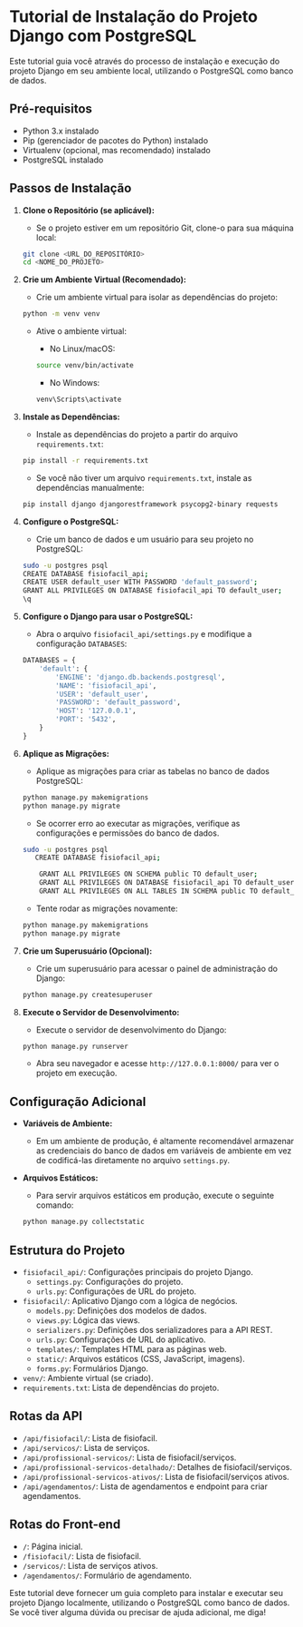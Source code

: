 # Tutorial de Instalação do Projeto Django com PostgreSQL

Este tutorial guia você através do processo de instalação e execução do projeto Django em seu ambiente local, utilizando o PostgreSQL como banco de dados.

## Pré-requisitos

* Python 3.x instalado
* Pip (gerenciador de pacotes do Python) instalado
* Virtualenv (opcional, mas recomendado) instalado
* PostgreSQL instalado

## Passos de Instalação

1.  **Clone o Repositório (se aplicável):**

    * Se o projeto estiver em um repositório Git, clone-o para sua máquina local:

    ```bash
    git clone <URL_DO_REPOSITÓRIO>
    cd <NOME_DO_PROJETO>
    ```

2.  **Crie um Ambiente Virtual (Recomendado):**

    * Crie um ambiente virtual para isolar as dependências do projeto:

    ```bash
    python -m venv venv
    ```

    * Ative o ambiente virtual:

        * No Linux/macOS:

        ```bash
        source venv/bin/activate
        ```

        * No Windows:

        ```bash
        venv\Scripts\activate
        ```

3.  **Instale as Dependências:**

    * Instale as dependências do projeto a partir do arquivo `requirements.txt`:

    ```bash
    pip install -r requirements.txt
    ```

    * Se você não tiver um arquivo `requirements.txt`, instale as dependências manualmente:

    ```bash
    pip install django djangorestframework psycopg2-binary requests
    ```

4.  **Configure o PostgreSQL:**

    * Crie um banco de dados e um usuário para seu projeto no PostgreSQL:

    ```bash
    sudo -u postgres psql
    CREATE DATABASE fisiofacil_api;
    CREATE USER default_user WITH PASSWORD 'default_password';
    GRANT ALL PRIVILEGES ON DATABASE fisiofacil_api TO default_user;
    \q
    ```


5.  **Configure o Django para usar o PostgreSQL:**

    * Abra o arquivo `fisiofacil_api/settings.py` e modifique a configuração `DATABASES`:

    ```python
    DATABASES = {
        'default': {
            'ENGINE': 'django.db.backends.postgresql',
            'NAME': 'fisiofacil_api',
            'USER': 'default_user',
            'PASSWORD': 'default_password',
            'HOST': '127.0.0.1',
            'PORT': '5432',
        }
    }
    ```

6.  **Aplique as Migrações:**

    * Aplique as migrações para criar as tabelas no banco de dados PostgreSQL:

    ```bash
    python manage.py makemigrations
    python manage.py migrate
    ```

    * Se ocorrer erro ao executar as migrações, verifique as configurações e permissões do banco de dados.
    ```bash
    sudo -u postgres psql
       CREATE DATABASE fisiofacil_api;

        GRANT ALL PRIVILEGES ON SCHEMA public TO default_user;
        GRANT ALL PRIVILEGES ON DATABASE fisiofacil_api TO default_user;
        GRANT ALL PRIVILEGES ON ALL TABLES IN SCHEMA public TO default_user;
    ```

    * Tente rodar as migrações novamente:
    ```bash
    python manage.py makemigrations
    python manage.py migrate
    ```

7.  **Crie um Superusuário (Opcional):**

    * Crie um superusuário para acessar o painel de administração do Django:

    ```bash
    python manage.py createsuperuser
    ```

8.  **Execute o Servidor de Desenvolvimento:**

    * Execute o servidor de desenvolvimento do Django:

    ```bash
    python manage.py runserver
    ```

    * Abra seu navegador e acesse `http://127.0.0.1:8000/` para ver o projeto em execução.

## Configuração Adicional

* **Variáveis de Ambiente:**
    * Em um ambiente de produção, é altamente recomendável armazenar as credenciais do banco de dados em variáveis de ambiente em vez de codificá-las diretamente no arquivo `settings.py`.
* **Arquivos Estáticos:**
    * Para servir arquivos estáticos em produção, execute o seguinte comando:

    ```bash
    python manage.py collectstatic
    ```

## Estrutura do Projeto

* `fisiofacil_api/`: Configurações principais do projeto Django.
    * `settings.py`: Configurações do projeto.
    * `urls.py`: Configurações de URL do projeto.
* `fisiofacil/`: Aplicativo Django com a lógica de negócios.
    * `models.py`: Definições dos modelos de dados.
    * `views.py`: Lógica das views.
    * `serializers.py`: Definições dos serializadores para a API REST.
    * `urls.py`: Configurações de URL do aplicativo.
    * `templates/`: Templates HTML para as páginas web.
    * `static/`: Arquivos estáticos (CSS, JavaScript, imagens).
    * `forms.py`: Formulários Django.
* `venv/`: Ambiente virtual (se criado).
* `requirements.txt`: Lista de dependências do projeto.

## Rotas da API

* `/api/fisiofacil/`: Lista de fisiofacil.
* `/api/servicos/`: Lista de serviços.
* `/api/profissional-servicos/`: Lista de fisiofacil/serviços.
* `/api/profissional-servicos-detalhado/`: Detalhes de fisiofacil/serviços.
* `/api/profissional-servicos-ativos/`: Lista de fisiofacil/serviços ativos.
* `/api/agendamentos/`: Lista de agendamentos e endpoint para criar agendamentos.

## Rotas do Front-end

* `/`: Página inicial.
* `/fisiofacil/`: Lista de fisiofacil.
* `/servicos/`: Lista de serviços ativos.
* `/agendamentos/`: Formulário de agendamento.

Este tutorial deve fornecer um guia completo para instalar e executar seu projeto Django localmente, utilizando o PostgreSQL como banco de dados. Se você tiver alguma dúvida ou precisar de ajuda adicional, me diga!
